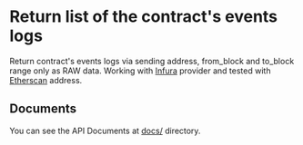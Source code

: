 # Return list of the contract's events logs

Return contract's events logs via sending address, from_block and
to_block range only as RAW data.
Working with [Infura](https://infura.io) provider and tested with [Etherscan](https://etherscan.io) address.

## Documents

You can see the API Documents at [docs/](./docs) directory.
